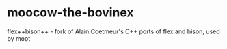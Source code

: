 # moocow-the-bovinex
flex++bison++ - fork of Alain Coetmeur's C++ ports of flex and bison, used by moot
